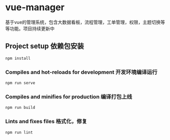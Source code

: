 # vue-manager
基于vue的管理系统，包含大数据看板，流程管理，工单管理，权限，主题切换等等功能。项目持续更新中


## Project setup 依赖包安装
```
npm install
```

### Compiles and hot-reloads for development 开发环境编译运行
```
npm run serve
```

### Compiles and minifies for production 编译打包上线
```
npm run build
```

### Lints and fixes files 格式化，修复
```
npm run lint
```